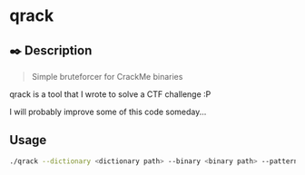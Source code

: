 # qrack

## ✒️ Description
> Simple bruteforcer for CrackMe binaries

qrack is a tool that I wrote to solve a CTF challenge :P

I will probably improve some of this code someday...

## Usage
```sh
./qrack --dictionary <dictionary path> --binary <binary path> --pattern <flag pattern>
```
